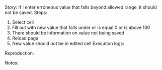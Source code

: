 Story:
If I enter erroneous value that falls beyond allowed range, it should not be saved.
Steps:
1. Select cell
2. Fill out with new value that falls under or is equal 0 or is above 100
3. There should be information on value not being saved
4. Reload page
5. New value should not be in edited cell
Execution logs:

Reproduction:

Notes:

